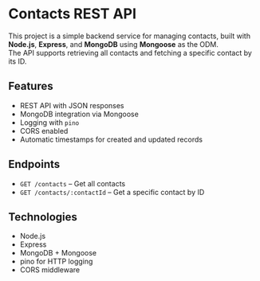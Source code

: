 # Contacts REST API

This project is a simple backend service for managing contacts, built with **Node.js**, **Express**, and **MongoDB** using **Mongoose** as the ODM.  
The API supports retrieving all contacts and fetching a specific contact by its ID.

## Features

- REST API with JSON responses
- MongoDB integration via Mongoose
- Logging with `pino`
- CORS enabled
- Automatic timestamps for created and updated records

## Endpoints

- `GET /contacts` – Get all contacts
- `GET /contacts/:contactId` – Get a specific contact by ID

## Technologies

- Node.js
- Express
- MongoDB + Mongoose
- pino for HTTP logging
- CORS middleware
